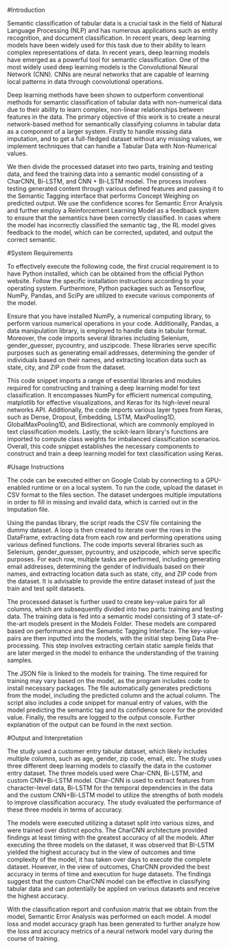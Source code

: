 #Introduction

Semantic classification of tabular data is a crucial task in the field of Natural Language Processing (NLP) and has numerous applications such as entity recognition, and document classification. In recent years, deep learning models have been widely used for this task due to their ability to learn complex representations of data.  In recent years, deep learning models have emerged as a powerful tool for semantic classification. One of the most widely used deep learning models is the Convolutional Neural Network (CNN). CNNs are neural networks that are capable of learning local patterns in data through convolutional operations. 

Deep learning methods have been shown to outperform conventional methods for semantic classification of tabular data with non-numerical data due to their ability to learn complex, non-linear relationships between features in the data. The primary objective of this work is to create a neural network-based method for semantically classifying columns in tabular data as a component of a larger system. Firstly to handle missing data imputation, and to get a full-fledged dataset without any missing values, we implement techniques that can handle a Tabular Data with Non-Numerical values. 

We then divide the processed dataset into two parts, training and testing data, and feed the training data into a semantic model consisting of a CharCNN, Bi-LSTM, and CNN + Bi-LSTM model. The process involves testing generated content through various defined features and passing it to the Semantic Tagging interface that performs Concept Weighing on predicted output. We use the confidence scores for Semantic Error Analysis and further employ a Reinforcement Learning Model as a feedback system to ensure that the semantics have been correctly classified. In cases where the model has incorrectly classified the semantic tag , the RL model gives feedback to the model, which can be corrected, updated, and output the correct semantic.

#System Requirements

To effectively execute the following code, the first crucial requirement is to have Python installed, which can be obtained from the official Python website. Follow the specific installation instructions according to your operating system. Furthermore, Python packages such as Tensorflow, NumPy, Pandas, and SciPy are utilized to execute various components of the model.

Ensure that you have installed NumPy, a numerical computing library, to perform various numerical operations in your code. Additionally, Pandas, a data manipulation library, is employed to handle data in tabular format. Moreover, the code imports several libraries including Selenium, gender_guesser, pycountry, and uszipcode. These libraries serve specific purposes such as generating email addresses, determining the gender of individuals based on their names, and extracting location data such as state, city, and ZIP code from the dataset.

This code snippet imports a range of essential libraries and modules required for constructing and training a deep learning model for text classification. It encompasses NumPy for efficient numerical computing, matplotlib for effective visualizations, and Keras for its high-level neural networks API. Additionally, the code imports various layer types from Keras, such as Dense, Dropout, Embedding, LSTM, MaxPooling1D, GlobalMaxPooling1D, and Bidirectional, which are commonly employed in text classification models. Lastly, the scikit-learn library's functions are imported to compute class weights for imbalanced classification scenarios. Overall, this code snippet establishes the necessary components to construct and train a deep learning model for text classification using Keras.

#Usage Instructions

The code can be executed either on Google Colab by connecting to a GPU-enabled runtime or on a local system. To run the code, upload the dataset in CSV format to the files section. The dataset undergoes multiple imputations in order to fill in missing and invalid data, which is carried out in the Imputation file.

Using the pandas library, the script reads the CSV file containing the dummy dataset. A loop is then created to iterate over the rows in the DataFrame, extracting data from each row and performing operations using various defined functions. The code imports several libraries such as Selenium, gender_guesser, pycountry, and uszipcode, which serve specific purposes. For each row, multiple tasks are performed, including generating email addresses, determining the gender of individuals based on their names, and extracting location data such as state, city, and ZIP code from the dataset. It is advisable to provide the entire dataset instead of just the train and test split datasets.

The processed dataset is further used to create key-value pairs for all columns, which are subsequently divided into two parts: training and testing data. The training data is fed into a semantic model consisting of 3 state-of-the-art models present in the Models Folder. These models are compared based on performance and the Semantic Tagging Interface. The key-value pairs are then inputted into the models, with the initial step being Data Pre-processing. This step involves extracting certain static sample fields that are later merged in the model to enhance the understanding of the training samples.

The JSON file is linked to the models for training. The time required for training may vary based on the model, as the program includes code to install necessary packages. The file automatically generates predictions from the model, including the predicted column and the actual column. The script also includes a code snippet for manual entry of values, with the model predicting the semantic tag and its confidence score for the provided value. Finally, the results are logged to the output console. Further explanation of the output can be found in the next section.

#Output and Interpretation

The study used a customer entry tabular dataset, which likely includes multiple columns, such as age, gender, zip code, email, etc. The study uses three different deep learning models to classify the data in the customer entry dataset. The three models used were Char-CNN, Bi-LSTM, and custom CNN+Bi-LSTM model. Char-CNN is used to extract features from character-level data, Bi-LSTM for the temporal dependencies in the data and the custom CNN+Bi-LSTM model to utilize the strengths of both models to improve classification accuracy. The study evaluated the performance of these three models in terms of accuracy. 

The models were executed utilizing a dataset split into various sizes, and were trained over distinct epochs. The CharCNN architecture provided findings at least timing with the greatest accuracy of all the models. After executing the three models on the dataset, it was observed that BI-LSTM yielded the highest accuracy but in the view of outcomes and time complexity of the model, it has taken over days to execute the complete dataset. However, in the view of outcomes, CharCNN provided the best accuracy in terms of time and execution for huge datasets. The findings suggest that the custom CharCNN model can be effective in classifying tabular data and can potentially be applied on various datasets and receive the highest accuracy.

With the classification report and confusion matrix that we obtain from the model, Semantic Error Analysis was performed on each model. A model loss and model accuracy graph has been generated to further analyze how the loss and accuracy metrics of a neural network model vary during the course of training. 
